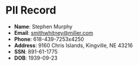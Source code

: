 # PII Record
- **Name**: Stephen Murphy
- **Email**: smithwhitney@miller.com
- **Phone**: 618-439-7253x4250
- **Address**: 9160 Chris Islands, Kingville, NE 43216
- **SSN**: 891-61-1775
- **DOB**: 1939-09-23
